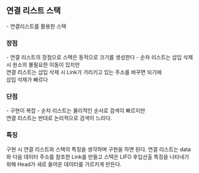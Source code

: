 <h2>연결 리스트 스택</h2>
 - 연결리스트를 활용한 스택
 <br>
 <h3>장점</h3>
  - 연결 리스트의 장점으로 스택은 동적으로 크기를 생성한다
  - 순차 리스트는 삽입 삭제 시 원소의 불필요한 이동이 있지만<br>
    연결 리스트는 삽입 삭제 시 Link가 가리키고 있는 주소를 바꾸면 되기에<br>
    삽입 삭제가 빠르다
<h3>단점</h3>
 - 구현이 복잡
 - 순차 리스트는 물리적인 순서로 검색이 빠르지만<br>
   연결 리스트는 반대로 논리적으로 검색이 느리다.
<h3>특징</h3>
<p>
  구현 시 연결 리스트와 스택의 특징을 생각하며 구현을 하면 된다.
  연결 리스트는 data와 다음 데이터 주소를 참조한 Link를 만들고
  스택은 LIFO 후입선출 특징을 나타내기 위해 Head가 새로 들어온 데이터를 가르키게 만든다.
</p>
